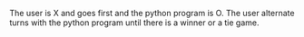 The user is X and goes first and the python program is O. The user alternate turns with the python program until there is a winner or a tie game. 